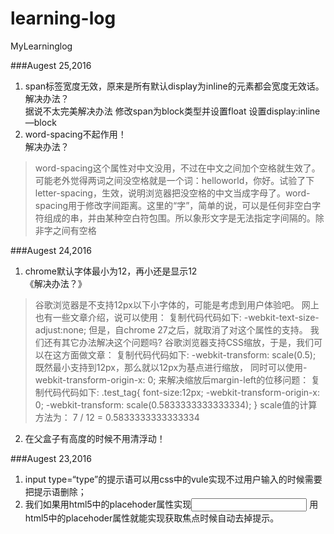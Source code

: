 # learning-log
MyLearninglog

###Augest 25,2016  
1. span标签宽度无效，原来是所有默认display为inline的元素都会宽度无效话。  
解决办法？  
据说不太完美解决办法 修改span为block类型并设置float
设置display:inline—block   
2. word-spacing不起作用！  
解决办法？  

>word-spacing这个属性对中文没用，不过在中文之间加个空格就生效了。可能老外觉得两词之间没空格就是一个词：helloworld，你好。试验了下letter-spacing，生效，说明浏览器把没空格的中文当成字母了。word-spacing用于修改字间距离。这里的“字”，简单的说，可以是任何非空白字符组成的串，并由某种空白符包围。所以象形文字是无法指定字间隔的。除非字之间有空格


###Augest 24,2016
1. chrome默认字体最小为12，再小还是显示12  
《解决办法？》  
  
>谷歌浏览器是不支持12px以下小字体的，可能是考虑到用户体验吧。
>网上也有一些文章介绍，说可以使用：
>复制代码代码如下:
>-webkit-text-size-adjust:none;
>但是，自chrome 27之后，就取消了对这个属性的支持。
>我们还有其它办法解决这个问题吗?
>谷歌浏览器支持CSS缩放，于是，我们可以在这方面做文章：
>复制代码代码如下:
>-webkit-transform: scale(0.5);
>既然最小支持到12px，那么就以12px为基点进行缩放，
>同时可以使用-webkit-transform-origin-x: 0; 来解决缩放后margin-left的位移问题：
>复制代码代码如下:
>.test_tag{
>font-size:12px;
>-webkit-transform-origin-x: 0;
>-webkit-transform: scale(0.5833333333333334);
>}
>scale值的计算方法为： 7 / 12 = 0.5833333333333334  

2. 在父盒子有高度的时候不用清浮动！  

###Augest 23,2016
1. input type=“type”的提示语可以用css中的vule实现不过用户输入的时候需要把提示语删除；  
2. 我们如果用html5中的placehoder属性实现<input placehoder=""> 用html5中的placehoder属性就能实现获取焦点时候自动去掉提示。  
